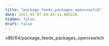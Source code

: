 ```yaml
---
title: "package_feeds_packages_openvswitch"
date: 2021-05-07 04:44:11.886228
hidden: false
draft: false
---
```


x86/64/package_feeds_packages_openvswitch

